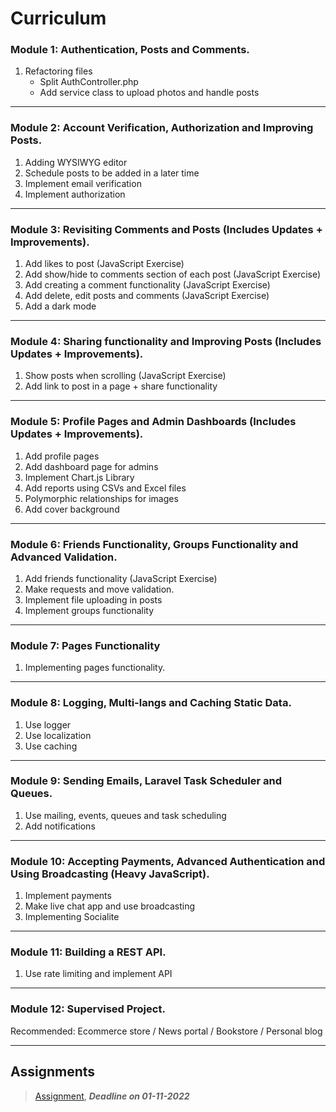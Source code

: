 # Curriculum

### Module 1: Authentication, Posts and Comments.

1) Refactoring files
   * Split AuthController.php
   * Add service class to upload photos and handle posts

---

### Module 2: Account Verification, Authorization and Improving Posts.

1) Adding WYSIWYG editor
2) Schedule posts to be added in a later time
3) Implement email verification
4) Implement authorization

---

### Module 3: Revisiting Comments and Posts (Includes Updates + Improvements).

1) Add likes to post (JavaScript Exercise)
2) Add show/hide to comments section of each post (JavaScript Exercise)
3) Add creating a comment functionality (JavaScript Exercise)
4) Add delete, edit posts and comments (JavaScript Exercise)
5) Add a dark mode

---

### Module 4: Sharing functionality and Improving Posts (Includes Updates + Improvements).

1) Show posts when scrolling (JavaScript Exercise)
2) Add link to post in a page + share functionality

---

### Module 5: Profile Pages and Admin Dashboards (Includes Updates + Improvements).

1) Add profile pages
2) Add dashboard page for admins
3) Implement Chart.js Library
4) Add reports using CSVs and Excel files
5) Polymorphic relationships for images
6) Add cover background

---

### Module 6: Friends Functionality, Groups Functionality and Advanced Validation.

1) Add friends functionality (JavaScript Exercise)
2) Make requests and move validation.
3) Implement file uploading in posts
4) Implement groups functionality

---

### Module 7: Pages Functionality

1) Implementing pages functionality.

---

### Module 8: Logging, Multi-langs and Caching Static Data.

1) Use logger
2) Use localization
3) Use caching

---

### Module 9: Sending Emails, Laravel Task Scheduler and Queues.

1) Use mailing, events, queues and task scheduling
2) Add notifications

---

### Module 10: Accepting Payments, Advanced Authentication and Using Broadcasting (Heavy JavaScript).

1) Implement payments
2) Make live chat app and use broadcasting
3) Implementing Socialite

---

### Module 11: Building a REST API.

1) Use rate limiting and implement API

---

### Module 12: Supervised Project.

Recommended: Ecommerce store / News portal / Bookstore / Personal blog

---

## Assignments

> [Assignment](https://www.youtube.com/watch?v=uCKCSO8vkiU&list=PLDoPjvoNmBAycCXz5d9WvqlmykUIys5e8&index=2), ***Deadline on 01-11-2022*** 

